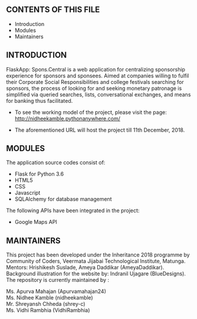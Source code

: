 CONTENTS OF THIS FILE 
---------------------


 * Introduction
 * Modules
 * Maintainers


INTRODUCTION
------------


 FlaskApp: Spons.Central is a web application for centralizing sponsorship experience for sponsors and sponsees.
 Aimed at companies willing to fulfil their Corporate Social Responsibilities and college festivals searching for sponsors, the process
 of looking for and seeking monetary patronage is simplified via queried searches, lists, conversational exchanges, and means for
 banking thus facilitated.

 * To see the working model of the project, please visit the page:
   http://nidheekamble.pythonanywhere.com/

 * The aforementioned URL will host the project till 11th December, 2018.


MODULES
-------


The application source codes consist of:

 * Flask for Python 3.6
 * HTML5
 * CSS
 * Javascript
 * SQLAlchemy for database management

The following APIs have been integrated in the project:

 * Google Maps API



 MAINTAINERS
 -----------


This project has been developed under the Inheritance 2018 programme by Community of Coders, Veermata Jijabai Technological Institute, Matunga. <br>
Mentors: Hrishikesh Suslade, Ameya Daddikar (AmeyaDaddikar).<br>
Background illustration for the website by: Indranil Ujagare (BlueDesigns). <br>
The repository is currently maintained by :

Ms. Apurva Mahajan (Apurvamahajan24)<br>
Ms. Nidhee Kamble (nidheekamble)<br>
Mr. Shreyansh Chheda (shrey-c)<br>
Ms. Vidhi Rambhia (VidhiRambhia)<br>
